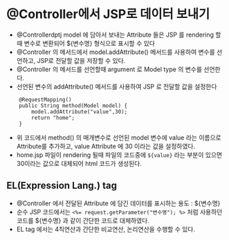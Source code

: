 # @Controller에서 JSP로 데이터 보내기
* @Controllerdptj model 에 담아서 보내는 Attribute 들은 JSP 를 rendering 할때 변수로 변환되어 ${변수명} 형식으로 표시할 수 있다
* @Controller 의 메서드에서 model.addAttribute() 메서드를 사용하여 변수를 선언하고, JSP로 전달할 값을 저장할 수 있다.
* @Controller 의 메서드를 선언할때 argument 로 Model type 의 변수를 선언한다.
* 선언된 변수의 addAttribute() 메서드를 사용하여 JSP 로 전달할 값을 설정한다

```
	@RequestMapping()
	public String method(Model model) {
		model.addAttribute("value",30);
		return "home";
	}
```
* 위 코드에서 method() 의 매개변수로 선언된 model 변수에 value 라는 이름으로 Attribute를 추가하고, value Attribute 에 30 이라는 값을 설정하였다.
* home.jsp 파일이 rendering 될때 파일의 코드중에 ```${value}``` 라는 부분이 있으면 30이라는 값으로 대체되어 html 코드가 생성된다.

## EL(Expression Lang.) tag
* @Controller 에서 전달된 Attribute 에 담긴 데이터를 표시하는 용도 : ${변수명}
* 순수 JSP 코드에서는 ```<%= request.getParameter("변수명"); %>``` 처럼 사용하던 코드를 ${변수명} 과 같이 간단한 코드로 대체하였다.
* EL tag 에서는 4칙연산과 간단한 비교연산, 논리연산을 수행할 수 있다.